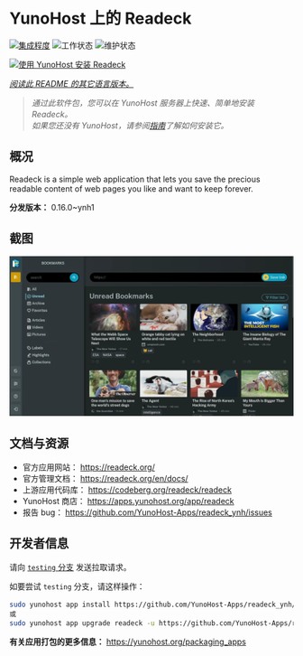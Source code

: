 <!--
注意：此 README 由 <https://github.com/YunoHost/apps/tree/master/tools/readme_generator> 自动生成
请勿手动编辑。
-->

# YunoHost 上的 Readeck

[![集成程度](https://apps.yunohost.org/badge/integration/readeck)](https://ci-apps.yunohost.org/ci/apps/readeck/)
![工作状态](https://apps.yunohost.org/badge/state/readeck)
![维护状态](https://apps.yunohost.org/badge/maintained/readeck)

[![使用 YunoHost 安装 Readeck](https://install-app.yunohost.org/install-with-yunohost.svg)](https://install-app.yunohost.org/?app=readeck)

*[阅读此 README 的其它语言版本。](./ALL_README.md)*

> *通过此软件包，您可以在 YunoHost 服务器上快速、简单地安装 Readeck。*  
> *如果您还没有 YunoHost，请参阅[指南](https://yunohost.org/install)了解如何安装它。*

## 概况

Readeck is a simple web application that lets you save the precious readable content of web pages you like and want to keep forever.

**分发版本：** 0.16.0~ynh1

## 截图

![Readeck 的截图](./doc/screenshots/dark.webp)

## 文档与资源

- 官方应用网站： <https://readeck.org/>
- 官方管理文档： <https://readeck.org/en/docs/>
- 上游应用代码库： <https://codeberg.org/readeck/readeck>
- YunoHost 商店： <https://apps.yunohost.org/app/readeck>
- 报告 bug： <https://github.com/YunoHost-Apps/readeck_ynh/issues>

## 开发者信息

请向 [`testing` 分支](https://github.com/YunoHost-Apps/readeck_ynh/tree/testing) 发送拉取请求。

如要尝试 `testing` 分支，请这样操作：

```bash
sudo yunohost app install https://github.com/YunoHost-Apps/readeck_ynh/tree/testing --debug
或
sudo yunohost app upgrade readeck -u https://github.com/YunoHost-Apps/readeck_ynh/tree/testing --debug
```

**有关应用打包的更多信息：** <https://yunohost.org/packaging_apps>
